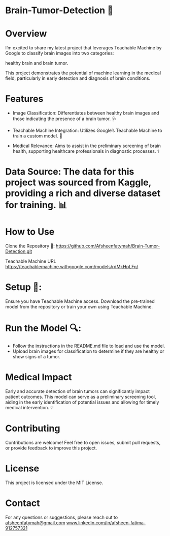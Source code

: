 # Brain-Tumor-Detection 🧠
 

# Overview
I’m excited to share my latest project that leverages Teachable Machine by Google to classify brain images into two categories: 

healthy brain and brain tumor. 

This project demonstrates the potential of machine learning in the medical field, particularly in early detection and diagnosis of brain conditions.

# Features
* Image Classification: Differentiates between healthy brain images and those indicating the presence of a brain tumor. 🩺

* Teachable Machine Integration: Utilizes Google’s Teachable Machine to train a custom model. 🔬

* Medical Relevance: Aims to assist in the preliminary screening of brain health, supporting healthcare professionals in diagnostic processes. ⚕️

# Data Source: The data for this project was sourced from Kaggle, providing a rich and diverse dataset for training. 📊

# How to Use
Clone the Repository 📁:
https://github.com/Afsheenfatymah/Brain-Tumor-Detection.git

Teachable Machine URL https://teachablemachine.withgoogle.com/models/rdMkHpLFn/

# Setup 🔧:
Ensure you have Teachable Machine access.
Download the pre-trained model from the repository or train your own using Teachable Machine.

# Run the Model 🔍:
* Follow the instructions in the README.md file to load and use the model.
* Upload brain images for classification to determine if they are healthy or show signs of a tumor.

# Medical Impact
Early and accurate detection of brain tumors can significantly impact patient outcomes. This model can serve as a preliminary screening tool, aiding in the early identification of potential issues and allowing for timely medical intervention. 💡

# Contributing
Contributions are welcome! Feel free to open issues, submit pull requests, or provide feedback to improve this project.

# License
This project is licensed under the MIT License.

# Contact
For any questions or suggestions, please reach out to 
afsheenfatymah@gmail.com
www.linkedin.com/in/afsheen-fatima-912757321
